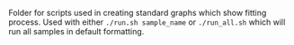 Folder for scripts used in creating standard graphs which show fitting process. Used with either ```./run.sh sample_name``` or ```./run_all.sh``` which will run all samples in default formatting. 
